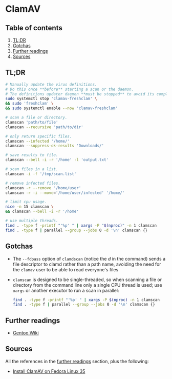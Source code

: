 # ClamAV

## Table of contents <!-- omit in toc -->

1. [TL;DR](#tldr)
1. [Gotchas](#gotchas)
1. [Further readings](#further-readings)
1. [Sources](#sources)

## TL;DR

```sh
# Manually update the virus definitions.
# Do this once **before** starting a scan or the daemon.
# The definitions updater daemon **must be stopped** to avoid its complaints.
sudo systemctl stop 'clamav-freshclam' \
&& sudo 'freshclam' \
&& sudo systemctl enable --now 'clamav-freshclam'

# scan a file or directory.
clamscan 'path/to/file'
clamscan --recursive 'path/to/dir'

# only return specific files.
clamscan --infected '/home/'
clamscan --suppress-ok-results 'Downloads/'

# save results to file.
clamscan --bell -i -r '/home' -l 'output.txt'

# scan files in a list.
clamscan -i -f '/tmp/scan.list'

# remove infected files.
clamscan -r --remove '/home/user'
clamscan -r -i --move='/home/user/infected' '/home/'

# limit cpu usage.
nice -n 15 clamscan \
&& clamscan --bell -i -r '/home'

# use multiple threads.
find . -type f -printf "'%p' " | xargs -P "$(nproc)" -n 1 clamscan
find . -type f | parallel --group --jobs 0 -d '\n' clamscan {}
```

## Gotchas

- The `--fdpass` option of `clamdscan` (notice the _d_ in the command) sends a file descriptor to clamd rather than a path name, avoiding the need for the `clamav` user to be able to read everyone's files
- `clamscan` is designed to be single-threaded, so when scanning a file or directory from the command line only a single CPU thread is used; use `xargs` or another executor to run a scan in parallel:

  ```sh
  find . -type f -printf "'%p' " | xargs -P $(nproc) -n 1 clamscan
  find . -type f | parallel --group --jobs 0 -d '\n' clamscan {}
  ```

## Further readings

- [Gentoo Wiki]

## Sources

All the references in the [further readings] section, plus the following:

- [Install ClamAV on Fedora Linux 35]

<!--
  References
  -->

<!-- In-article sections -->
[further readings]: #further-readings

<!-- Others -->
[gentoo wiki]: https://wiki.gentoo.org/wiki/ClamAV
[install clamav on fedora linux 35]: https://www.linuxcapable.com/how-to-install-clamav-on-fedora-35/
